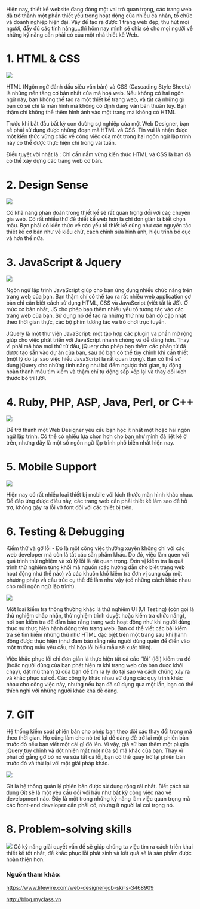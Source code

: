 Hiện nay, thiết kế website đang đóng một vai trò quan trọng, các trang web đã trở thành một phần thiết yếu trong hoạt động của nhiều cá nhân, tổ chức và doanh nghiệp hiện đại. Vậy để tạo ra được 1 trang web đẹp, thu hút mọi người, đầy đủ các tính năng,...thì hôm nay mình sẽ chia sẻ cho mọi người về những kỹ năng cần phải có của một nhà thiết kế Web.

# 1. HTML & CSS
![](https://images.viblo.asia/ef6bf575-36a7-42e8-8ec4-5341d0be3b4a.jpg)

HTML (Ngôn ngữ đánh dấu siêu văn bản) và CSS (Cascading Style Sheets) là những nền tảng cơ bản nhất của mã hoá web. Nếu không có hai ngôn ngữ  này, bạn không thể tạo ra một thiết kế trang web, và tất cả những  gì bạn có sẽ chỉ là màn hình mà không có định dạng văn bản thuần túy. Bạn thậm chí không thể thêm hình ảnh vào một trang mà không có HTML

Trước khi bắt đầu bất kỳ con đường sự nghiệp của một Web Designer, bạn sẽ phải sử dụng được những đoạn mã HTML và CSS. Tin vui là nhận được một kiến thức vững chắc về công việc của một trong hai ngôn ngữ lập trình này có thể được thực hiện chỉ trong vài tuần.

Điều tuyệt vời nhất là : Chỉ cần nắm vững kiến thức HTML và CSS là bạn đã có thể xây dựng các trang web cơ bản.

# 2. Design Sense
![](https://images.viblo.asia/a4e926d9-55b7-484a-8b95-b14fdc70c838.png)

Có khả năng phán đoán trong thiết kế sẽ rất quan trọng đối với các chuyên gia web. Có rất nhiều thứ để thiết kế web hơn là chỉ đơn giản là biết chọn màu. Bạn phải có kiến thức về các yếu tố thiết kế cũng như các nguyên tắc thiết kế cơ bản như về kiểu chữ, cách chỉnh sửa hình ảnh, hiệu trỉnh bố cục và hơn thế nữa.

# 3. JavaScript & Jquery
![](https://images.viblo.asia/691811d1-af32-4693-98f8-3ba8f7302eab.jpg)

Ngôn ngữ lập trình JavaScript giúp  cho bạn ứng dụng nhiều chức năng trên trang web của bạn. Bạn thậm chí có thể tạo ra rất nhiều web application cơ bản chỉ cần biết cách sử dụng HTML, CSS và JavaScript (viết tắt là JS). Ở mức cơ bản nhất, JS cho phép bạn thêm nhiều yếu tố tương tác vào các trang web của bạn. Sử dụng nó để tạo ra những thứ như bản đồ cập nhật theo thời gian thực, các bộ phim tương tác và trò chơi trực tuyến.

JQuery là một thư viện JavaScript: một tập hợp các plugin và phần mở rộng giúp cho việc phát triển với JavaScript nhanh chóng và dễ dàng hơn. Thay vì phải mã hóa mọi thứ từ đầu, jQuery cho phép bạn thêm các phần tử đã được tạo sẵn vào dự án của bạn, sau đó bạn có thể tùy chỉnh khi cần thiết (một lý do tại sao việc hiểu JavaScript là rất quan trọng). Bạn có thể sử dụng jQuery cho những tính năng như bộ đếm ngược thời gian, tự động hoàn thành mẫu tìm kiếm và thậm chí tự động sắp xếp lại và thay đổi kích thước bố trí lưới.

# 4. Ruby, PHP, ASP, Java, Perl, or C++
![](https://images.viblo.asia/eb114de6-8dfa-4137-b1e1-4ed776556a3c.jpeg)

Để trở thành một Web Designer yêu cầu bạn học ít nhất một hoặc hai ngôn ngữ lập trình. Có thể có nhiều lựa chọn hơn cho bạn như mình đã liệt kê ở trên, nhưng đây là một số ngôn ngữ lập trình phổ biến nhất hiện nay.

# 5. Mobile Support
![](https://images.viblo.asia/d4805e05-29ae-458a-bdd8-ead95d18f51b.jpg)

Hiện nay có rất nhiều loại thiết bị mobile với kích thước màn hình khác nhau. Để đáp ứng được điều này, các trang web cần phải thiết kế làm sao để hỗ trợ, không gây ra lỗi vỡ font đối với các thiết bị trên.

# 6. Testing & Debugging

Kiểm thử và gỡ lỗi - Đó là một công việc thường xuyên không chỉ với các web developer mà còn là tất các sản phẩm khác. Do đó, việc làm quen với quá trình thử nghiệm và xử lý lỗi là rất quan trọng.
Đơn vị kiểm tra là quá trình thử nghiệm từng khối mã nguồn (các hướng dẫn cho biết trang web hoạt động như thế nào) và các khuôn khổ kiểm tra đơn vị cung cấp một phương pháp và cấu trúc cụ thể để làm như vậy (có những cách khác nhau cho mỗi ngôn ngữ lập trình).

![](https://images.viblo.asia/94682677-d915-446c-a36e-922eefcceb43.jpeg)

Một loại kiểm tra thông thường khác là thử nghiệm UI (UI Testing) (còn gọi là thử nghiệm chấp nhận, thử nghiệm trình duyệt hoặc kiểm tra chức năng), nơi bạn kiểm tra để đảm bảo rằng trang web hoạt động như khi người dùng thực sự thực hiện hành động trên trang web. Bạn có thể viết các bài kiểm tra sẽ tìm kiếm những thứ như HTML đặc biệt trên một trang sau khi hành động được thực hiện (như đảm bảo rằng nếu người dùng quên để điền vào một trường mẫu yêu cầu, thì hộp lỗi biểu mẫu sẽ xuất hiện).

Việc khắc phục lỗi chỉ đơn giản là thực hiện tất cả các “lỗi” (lỗi) kiểm tra đó (hoặc người dùng của bạn phát hiện ra khi trang web của bạn được khởi chạy), đặt mũ thám tử của bạn để tìm ra lý do tại sao và cách chúng xảy ra và khắc phục sự cố. Các công ty khác nhau sử dụng các quy trình khác nhau cho công việc này, nhưng nếu bạn đã sử dụng qua một lần, bạn có thể thích nghi với những người khác khá dễ dàng.

# 7. GIT
Hệ thống kiểm soát phiên bản cho phép bạn theo dõi các thay đổi trong mã theo thời gian. Họ cũng làm cho nó trở lại dễ dàng để trở lại một phiên bản trước đó nếu bạn viết một cái gì đó lên. Vì vậy, giả sử bạn thêm một plugin jQuery tùy chỉnh và đột nhiên mất một nửa số mã khác của bạn. Thay vì phải cố gắng gỡ bỏ nó và sửa tất cả lỗi, bạn có thể quay trở lại phiên bản trước đó và thử lại với một giải pháp khác.

![](https://images.viblo.asia/e4867ce2-32c1-4f1f-abc0-c790a4952d68.png)

Git là hệ thống quản lý phiên bản được sử dụng rộng rãi nhất. Biết cách sử dụng Git sẽ là một yêu cầu đối với hầu như bất kỳ công việc nào về development nào. Đây là một trong những kỹ năng làm việc quan trọng mà các front-end developer cần phải có, nhưng ít người lại coi trọng nó.

# 8. Problem-solving skills
![](https://images.viblo.asia/3db0cd53-9426-4e78-95d4-24763ac9b146.jpg)
Có kỹ năng giải quyết vấn đề sẽ giúp chúng ta việc tìm ra cách triển khai thiết kế tốt nhất, để khắc phục lỗi phát sinh và kết quả sẽ là sản phẩm được hoàn thiện hơn.

### Nguồn tham khảo:
https://www.lifewire.com/web-designer-job-skills-3468909

http://blog.myclass.vn